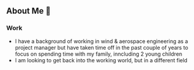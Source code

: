 ## About Me 👋

### Work

- I have a background of working in wind & aerospace engineering as a project manager but have taken time off in the past couple of years to focus on spending time with my family, inncluding 2 young children
- I am looking to get back into the working world, but in a different field 
